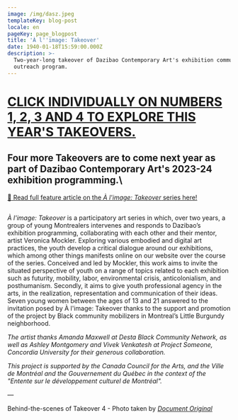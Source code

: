 ```yaml
---
image: /img/dasz.jpeg
templateKey: blog-post
locale: en
pageKey: page_blogpost
title: 'À l''image: Takeover'
date: 1940-01-18T15:59:00.000Z
description: >-
  Two-year-long takeover of Dazibao Contemporary Art's exhibition community
  outreach program.
---
```

# [CLICK INDIVIDUALLY ON NUMBERS 1, 2, 3 AND 4 TO EXPLORE THIS YEAR'S TAKEOVERS.](https://en.dazibao.art/a-l-image-takeover)

## Four more Takeovers are to come next year as part of Dazibao Contemporary Art's 2023-24 exhibition programming.\
[🔗 Read full feature article on the _À l'image: Takeover_ series here!](https://www.concordia.ca/cunews/main/stories/2023/06/14/concordia-artist-collaborates-with-black-youth-at-dazibao-gallery.html)

## 

_À l'image: Takeover_ is a participatory art series in which, over two years, a group of young Montrealers intervenes and responds to Dazibao’s exhibition programming, collaborating with each other and their mentor, artist Veronica Mockler. Exploring various embodied and digital art practices, the youth develop a critical dialogue around our exhibitions, which among other things manifests online on our website over the course of the series. Conceived and led by Mockler, this work aims to invite the situated perspective of youth on a range of topics related to each exhibition such as futurity, mobility, labor, environmental crisis, anticolonialism, and posthumanism. Secondly, it aims to give youth professional agency in the arts, in the realization, representation and communication of their ideas. Seven young women between the ages of 13 and 21 answered to the invitation posed by À l'image: Takeover thanks to the support and promotion of the project by Black community mobilizers in Montreal’s Little Burgundy neighborhood.

_The artist thanks Amanda Maxwell at Desta Black Community Network, as well as Ashley Montgomery and Vivek Venkatesh at Project Someone, Concordia University for their generous collaboration._ 

_This project is supported by the Canada Council for the Arts, and the Ville de Montréal and the Gouvernement du Québec in the context of the "Entente sur le développement culturel de Montréal"._

—

Behind-the-scenes of Takeover 4 - Photo taken by [_Document Original_](https://documentoriginal.com/)

